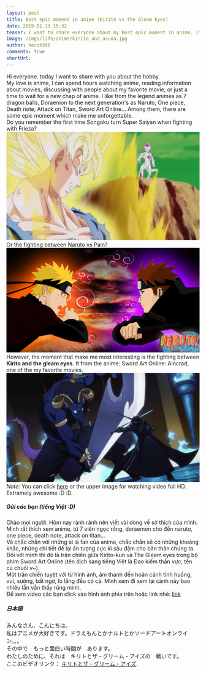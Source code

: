 ```yaml
---
layout: post
title: Best epic moment in anime (Kirito vs the Gleam Eyes)
date: 2019-01-13 15:32
teaser: I want to share everyone about my best epic moment in anime. It is the fighting between Kirito-kun and The Gleam Eyes in the Sword art Online's anime. You cant watch this moment as attached full HD video.
image: /imgs/life/anime/kirito_and_asuna.jpg
author: heroh396
comments: true
shortUrl: 
---
```


Hi everyone. today I want to share with you about the hobby.  
My love is anime, I can spend hours watching anime, reading information about
movies, discussing with people about my favorite movie, or just a time to wait
for a new chap of anime.  I like from the legend animes as 7 dragon balls,
Doraemon to the next generation's as Naruto, One piece, Death note, Attack on
Titan, Sword Art Online... Among them, there are some epic moment which make me
unforgettable.  
Do you remember the first time Songoku turn Super Saiyan when fighting with
Frieza?  
![Goku vs Frieza](/imgs/life/anime/goku_vs_frieza.jpg)  
Or the fighting between Naruto vs Pain?  
![Naruto vs Pain](/imgs/life/anime/naruto_vs_pain.jpg)  
However, the moment that make me most interesting is the fighting between
__Kirito and the gleam eyes__. It from the anime: Sword Art Online: Aincrad, one
of the my favorite movies.  
[![Sword art Online Kirito vs the Gleam Eyes](/imgs/life/anime/SAO_Kirito_vs_The_Gleam_Eyes.png)](/imgs/life/anime/SAO_Kirito_vs_The_Gleam_Eyes.mp4 "Sword art Online Kirito vs the Gleam Eyes")
*Note:* You can click [here](/imgs/life/anime/SAO_Kirito_vs_The_Gleam_Eyes.mp4)
or the upper image for watching video full HD. Extramely awesome :D :D.  

##### Gửi các bạn (tiếng Việt :D)
Chào mọi người. Hôm nay rảnh rảnh nên viết vài dòng về sở thích của mình.
Mình rất thích xem anime, từ 7 viên ngọc rồng, doraemon cho đến naruto, one
piece, death note, attack on titan...  
Và chắc chắn với những ai là fan của anime, chắc chắn sẽ có những khoảng khắc,
những chi tiết để lại ấn tượng cực kì sâu đậm cho bản thân chúng ta. Đối với
mình thì đó là trận chiến giữa Kirito-kun và The Gleam eyes trong bộ phim
Sword Art Online (tên dịch sang tiếng Việt là Đao kiếm thần vực, tên củ chuối
v~).  
Một trận chiến tuyệt với từ hình ảnh, âm thanh đến hoàn cảnh tình huống,
vui, sướng, bất ngờ, lo lắng đều có cả. Mình xem đi xem lại cảnh này bao nhiêu
lần vẫn thấy rùng mình.  
Để xem video các bạn click vào hình ảnh phía trên hoặc
link nhé:
[link](/imgs/life/anime/SAO_Kirito_vs_The_Gleam_Eyes.mp4)

##### 日本語
みんなさん、こんにちは。  
私はアニメが大好きです。ドラえもんとかナルトとかソードアートオンライン。。。  
その中で　もっと面白い時間が　あります。  
わたしのために、それは　キリトとザ・グリーム・アイズの　戦いです。  
ここのビデオリンク：
[キリトとザ・グリーム・アイズ](/imgs/life/anime/SAO_Kirito_vs_The_Gleam_Eyes.mp4).
